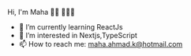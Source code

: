  Hi, I'm Maha 👋🏾 👩🏾‍💻
 
- 🌱 I’m currently learning ReactJs 
- 👀 I’m interested in Nextjs,TypeScript 
- 📫 How to reach me: maha.ahmad.k@hotmail.com

